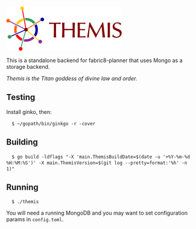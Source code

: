 ![Themis Project](https://raw.githubusercontent.com/michaelkleinhenz/themis/master/logo.png)

This is a standalone backend for fabric8-planner that uses Mongo as a storage backend.

_Themis is the Titan goddess of divine law and order._

## Testing

Install ginko, then:

```
  $ ~/gopath/bin/ginkgo -r -cover
```

## Building

```
  $ go build -ldflags "-X 'main.ThemisBuildDate=$(date -u '+%Y-%m-%d %H:%M:%S')' -X main.ThemisVersion=$(git log --pretty=format:'%h' -n 1)"
```

## Running

```
  $ ./themis
```

You will need a running MongoDB and you may want to set configuration params in `config.toml`. 
